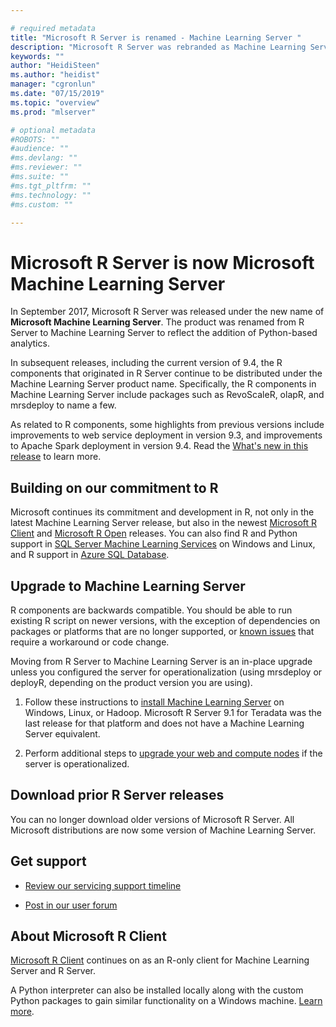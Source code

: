 ```yaml
---

# required metadata
title: "Microsoft R Server is renamed - Machine Learning Server "
description: "Microsoft R Server was rebranded as Machine Learning Server in Sept. 2017."
keywords: ""
author: "HeidiSteen"
ms.author: "heidist"
manager: "cgronlun"
ms.date: "07/15/2019"
ms.topic: "overview"
ms.prod: "mlserver"

# optional metadata
#ROBOTS: ""
#audience: ""
#ms.devlang: ""
#ms.reviewer: ""
#ms.suite: ""
#ms.tgt_pltfrm: ""
#ms.technology: ""
#ms.custom: ""

---
```


# Microsoft R Server is now Microsoft Machine Learning Server

In September 2017, Microsoft R Server was released under the new name of **Microsoft Machine Learning Server**. The product was renamed from R Server to Machine Learning Server to reflect the addition of Python-based analytics.

In subsequent releases, including the current version of 9.4, the R components that originated in R Server continue to be  distributed under the Machine Learning Server product name. Specifically, the R components in Machine Learning Server include packages such as RevoScaleR, olapR, and mrsdeploy to name a few.

As related to R components, some highlights from previous versions include improvements to web service deployment in version 9.3, and improvements to Apache Spark deployment in version 9.4. Read the [What's new in this release](whats-new-in-machine-learning-server.md) to learn more.

## Building on our commitment to R

Microsoft continues its commitment and development in R, not only in the latest Machine Learning Server release, but also in the newest [Microsoft R Client](r-client/what-is-microsoft-r-client.md) and [Microsoft R Open](https://mran.microsoft.com) releases. You can also find R and Python support in [SQL Server Machine Learning Services](https://docs.microsoft.com/sql/advanced-analytics/sql-server-machine-learning-services) on Windows and Linux, and R support in [Azure SQL Database](https://docs.microsoft.com/azure/sql-database/sql-database-machine-learning-services-overview).

## Upgrade to Machine Learning Server

R components are backwards compatible. You should be able to run existing R script on newer versions, with the exception of dependencies on packages or platforms that are no longer supported, or [known issues](resources-known-issues.md) that require a workaround or code change.

Moving from R Server to Machine Learning Server is an in-place upgrade unless you configured the server for operationalization (using mrsdeploy or deployR, depending on the product version you are using). 

1. Follow these instructions to [install Machine Learning Server](install/machine-learning-server-install.md) on Windows, Linux, or Hadoop. Microsoft R Server 9.1 for Teradata was the last release for that platform and does not have a Machine Learning Server equivalent. 

1. Perform additional steps to [upgrade your web and compute nodes](operationalize/configure-start-for-administrators.md#configure-server-for-operationalization) if the server is operationalized.

## Download prior R Server releases

You can no longer download older versions of Microsoft R Server. All Microsoft distributions are now some version of Machine Learning Server.

## Get support

+ [Review our servicing support timeline](resources-servicing-support.md)

+ [Post in our user forum](https://social.technet.microsoft.com/Forums/en-US/home?forum=MicrosoftR)  

## About Microsoft R Client

[Microsoft R Client](r-client/what-is-microsoft-r-client.md) continues on as an R-only client for Machine Learning Server and R Server. 

A Python interpreter can also be installed locally along with the custom Python packages to gain similar functionality on a Windows machine. [Learn more](install/python-libraries-interpreter.md).
